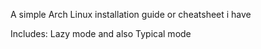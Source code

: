 A simple Arch Linux installation guide or cheatsheet i have

Includes: Lazy mode and also Typical mode
